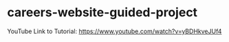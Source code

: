 # careers-website-guided-project
YouTube Link to Tutorial: https://www.youtube.com/watch?v=yBDHkveJUf4
